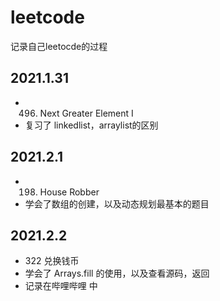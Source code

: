 # leetcode
记录自己leetocde的过程



## 2021.1.31
- 496. Next Greater Element I
- 复习了 linkedlist，arraylist的区别    
## 2021.2.1
- 198. House Robber
- 学会了数组的创建，以及动态规划最基本的题目    
## 2021.2.2 
- 322 兑换钱币
- 学会了 Arrays.fill 的使用，以及查看源码，返回
- 记录在哔哩哔哩 中